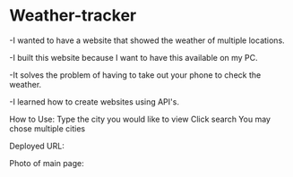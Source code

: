 # Weather-tracker

-I wanted to have a website that showed the weather of multiple locations.

-I built this website because I want to have this available on my PC. 

-It solves the problem of having to take out your phone to check the weather. 

-I learned how to create websites using API's.


How to Use:
Type the city you would like to view
Click search
You may chose multiple cities


Deployed URL: 

Photo of main page:


